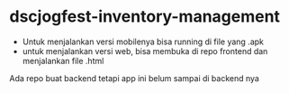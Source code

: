 # dscjogfest-inventory-management

- Untuk menjalankan versi mobilenya bisa running di file yang .apk
- untuk menjalankan versi web, bisa membuka di repo frontend dan menjalankan file .html

Ada repo buat backend tetapi app ini belum sampai di backend nya
